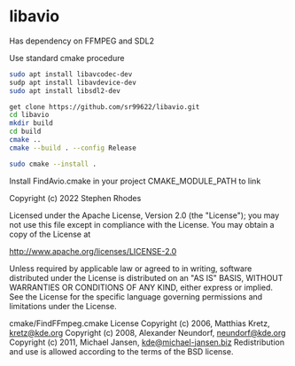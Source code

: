 # libavio

Has dependency on FFMPEG and SDL2

Use standard cmake procedure


```bash
sudo apt install libavcodec-dev
sudp apt install libavdevice-dev
sudo apt install libsdl2-dev

get clone https://github.com/sr99622/libavio.git
cd libavio
mkdir build
cd build
cmake ..
cmake --build . --config Release

sudo cmake --install .
```

Install FindAvio.cmake in your project CMAKE_MODULE_PATH to link


Copyright (c) 2022  Stephen Rhodes

Licensed under the Apache License, Version 2.0 (the "License");
you may not use this file except in compliance with the License.
You may obtain a copy of the License at

   http://www.apache.org/licenses/LICENSE-2.0

Unless required by applicable law or agreed to in writing, software
distributed under the License is distributed on an "AS IS" BASIS,
WITHOUT WARRANTIES OR CONDITIONS OF ANY KIND, either express or implied.
See the License for the specific language governing permissions and
limitations under the License.

cmake/FindFFmpeg.cmake License
Copyright (c) 2006, Matthias Kretz, <kretz@kde.org>
Copyright (c) 2008, Alexander Neundorf, <neundorf@kde.org>
Copyright (c) 2011, Michael Jansen, <kde@michael-jansen.biz>
Redistribution and use is allowed according to the terms of the BSD license.
